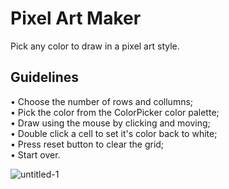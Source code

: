  # Pixel Art Maker
 
 Pick any color to draw in a pixel art style.
 
 ## Guidelines
 • Choose the number of rows and collumns;<br>
 • Pick the color from the ColorPicker color palette;<br>
 • Draw using the mouse by clicking and moving;<br>
 • Double click a cell to set it's color back to white;<br>
 • Press reset button to clear the grid;<br>
 • Start over.
 
 
 ![untitled-1](https://camo.githubusercontent.com/eece8420254bb59cf0c0a9167f83e6b41e89839d/68747470733a2f2f64313768323774366835313561352e636c6f756466726f6e742e6e65742f746f706865722f323031372f4175677573742f35396134613939375f73637265656e2d73686f742d323031372d30382d32322d61742d382e33332e34392d706d2f73637265656e2d73686f742d323031372d30382d32322d61742d382e33332e34392d706d2e706e67)
